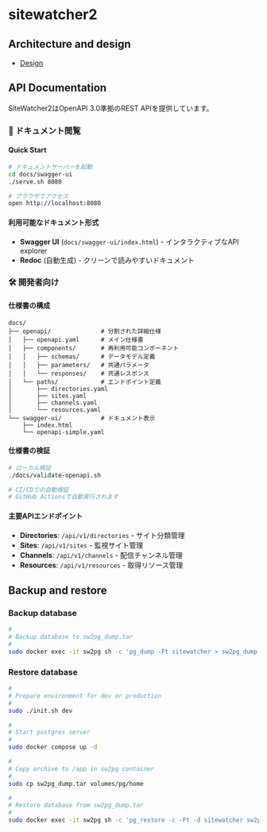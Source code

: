 # sitewatcher2

## Architecture and design

* [Design](design.md)

## API Documentation

SiteWatcher2はOpenAPI 3.0準拠のREST APIを提供しています。

### 📖 ドキュメント閲覧

#### Quick Start
```bash
# ドキュメントサーバーを起動
cd docs/swagger-ui
./serve.sh 8080

# ブラウザでアクセス
open http://localhost:8080
```

#### 利用可能なドキュメント形式
- **Swagger UI** (`docs/swagger-ui/index.html`) - インタラクティブなAPI explorer
- **Redoc** (自動生成) - クリーンで読みやすいドキュメント

### 🛠️ 開発者向け

#### 仕様書の構成
```
docs/
├── openapi/              # 分割された詳細仕様
│   ├── openapi.yaml      # メイン仕様書
│   ├── components/       # 再利用可能コンポーネント
│   │   ├── schemas/      # データモデル定義
│   │   ├── parameters/   # 共通パラメータ
│   │   └── responses/    # 共通レスポンス
│   └── paths/            # エンドポイント定義
│       ├── directories.yaml
│       ├── sites.yaml
│       ├── channels.yaml
│       └── resources.yaml
└── swagger-ui/           # ドキュメント表示
    ├── index.html
    └── openapi-simple.yaml
```

#### 仕様書の検証
```bash
# ローカル検証
./docs/validate-openapi.sh

# CI/CDでの自動検証
# GitHub Actionsで自動実行されます
```

#### 主要APIエンドポイント
- **Directories**: `/api/v1/directories` - サイト分類管理
- **Sites**: `/api/v1/sites` - 監視サイト管理  
- **Channels**: `/api/v1/channels` - 配信チャンネル管理
- **Resources**: `/api/v1/resources` - 取得リソース管理

## Backup and restore

### Backup database

```sh
#
# Backup database to sw2pg_dump.tar
#
sudo docker exec -it sw2pg sh -c 'pg_dump -Ft sitewatcher > sw2pg_dump.tar'
```

### Restore database

```sh
#
# Prepare environment for dev or production
#
sudo ./init.sh dev

#
# Start postgres server
#
sudo docker compose up -d

#
# Copy archive to /app in sw2pg container
#
sudo cp sw2pg_dump.tar volumes/pg/home

#
# Restore database from sw2pg_dump.tar
#
sudo docker exec -it sw2pg sh -c 'pg_restore -c -Ft -d sitewatcher sw2pg_dump.tar'
```
